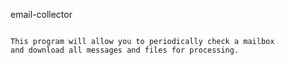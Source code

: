 email-collector
~~~~~~~~~~~~~~~

This program will allow you to periodically check a mailbox
and download all messages and files for processing.
